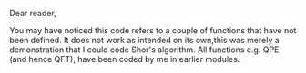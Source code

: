 Dear reader,

You may have noticed this code refers to a couple of functions that have not been defined. It does not work as intended on its own,this was merely a demonstration that I could code Shor's algorithm. All functions e.g. QPE (and hence QFT), have been coded by me in earlier modules.

